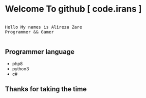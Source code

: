 # Welcome To github [ code.irans ]

<pre>

Hello My names is Alireza Zare
Programmer && Gamer

</pre>

## Programmer language
- php8
- python3
- c#

## Thanks for taking the time
